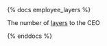 {% docs employee_layers %}

The number of [layers](https://about.gitlab.com/company/team/structure/#layers) to the CEO

{% enddocs %}
